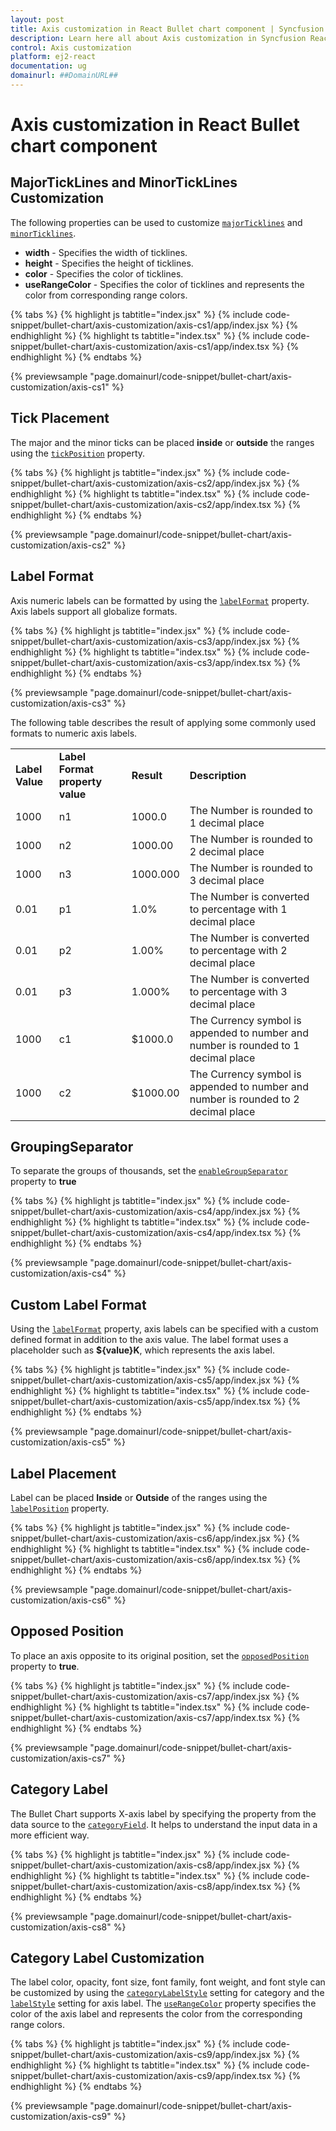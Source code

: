 ```yaml
---
layout: post
title: Axis customization in React Bullet chart component | Syncfusion
description: Learn here all about Axis customization in Syncfusion React Bullet chart component of Syncfusion Essential JS 2 and more.
control: Axis customization 
platform: ej2-react
documentation: ug
domainurl: ##DomainURL##
---
```


# Axis customization in React Bullet chart component

## MajorTickLines and MinorTickLines Customization

The following properties can be used to customize [`majorTicklines`](https://ej2.syncfusion.com/react/documentation/api/bullet-chart/#majorticklines) and [`minorTicklines`](https://ej2.syncfusion.com/react/documentation/api/bullet-chart/#minorticklines).

* **width** - Specifies the width of ticklines.
* **height** - Specifies the height of ticklines.
* **color** - Specifies the color of ticklines.
* **useRangeColor** - Specifies the color of ticklines and represents the color from corresponding range colors.

{% tabs %}
{% highlight js tabtitle="index.jsx" %}
{% include code-snippet/bullet-chart/axis-customization/axis-cs1/app/index.jsx %}
{% endhighlight %}
{% highlight ts tabtitle="index.tsx" %}
{% include code-snippet/bullet-chart/axis-customization/axis-cs1/app/index.tsx %}
{% endhighlight %}
{% endtabs %}

 {% previewsample "page.domainurl/code-snippet/bullet-chart/axis-customization/axis-cs1" %}

## Tick Placement

The major and the minor ticks can be placed **inside** or **outside** the ranges using the [`tickPosition`](https://ej2.syncfusion.com/react/documentation/api/bullet-chart/#tickposition) property.

{% tabs %}
{% highlight js tabtitle="index.jsx" %}
{% include code-snippet/bullet-chart/axis-customization/axis-cs2/app/index.jsx %}
{% endhighlight %}
{% highlight ts tabtitle="index.tsx" %}
{% include code-snippet/bullet-chart/axis-customization/axis-cs2/app/index.tsx %}
{% endhighlight %}
{% endtabs %}

 {% previewsample "page.domainurl/code-snippet/bullet-chart/axis-customization/axis-cs2" %}

## Label Format

Axis numeric labels can be formatted by using the [`labelFormat`](https://ej2.syncfusion.com/react/documentation/api/bullet-chart/#labelformat) property. Axis labels support all globalize formats.

{% tabs %}
{% highlight js tabtitle="index.jsx" %}
{% include code-snippet/bullet-chart/axis-customization/axis-cs3/app/index.jsx %}
{% endhighlight %}
{% highlight ts tabtitle="index.tsx" %}
{% include code-snippet/bullet-chart/axis-customization/axis-cs3/app/index.tsx %}
{% endhighlight %}
{% endtabs %}

 {% previewsample "page.domainurl/code-snippet/bullet-chart/axis-customization/axis-cs3" %}

The following table describes the result of applying some commonly used formats to numeric axis labels.

<!-- markdownlint-disable MD033 -->
<table>
<tr>
<td><b>Label Value</b></td>
<td><b>Label Format property value</b></td>
<td><b>Result </b></td>
<td><b>Description </b></td>
</tr>
<tr>
<td>1000</td>
<td>n1</td>
<td>1000.0</td>
<td>The Number is rounded to 1 decimal place</td>
</tr>
<tr>
<td>1000</td>
<td>n2</td>
<td>1000.00</td>
<td>The Number is rounded to 2 decimal place</td>
</tr>
<tr>
<td>1000</td>
<td>n3</td>
<td>1000.000</td>
<td>The Number is rounded to 3 decimal place</td>
</tr>
<tr>
<td>0.01</td>
<td>p1</td>
<td>1.0%</td>
<td>The Number is converted to percentage with 1 decimal place</td>
</tr>
<tr>
<td>0.01</td>
<td>p2</td>
<td>1.00%</td>
<td>The Number is converted to percentage with 2 decimal place</td>
</tr>
<tr>
<td>0.01</td>
<td>p3</td>
<td>1.000%</td>
<td>The Number is converted to percentage with 3 decimal place</td>
</tr>
<tr>
<td>1000</td>
<td>c1</td>
<td>$1000.0</td>
<td>The Currency symbol is appended to number and number is rounded to 1 decimal place</td>
</tr>
<tr>
<td>1000</td>
<td>c2</td>
<td>$1000.00</td>
<td>The Currency symbol is appended to number and number is rounded to 2 decimal place</td>
</tr>
</table>

## GroupingSeparator

To separate the groups of thousands, set the [`enableGroupSeparator`](https://ej2.syncfusion.com/react/documentation/api/bullet-chart/#enablegroupseparator) property to **true**

{% tabs %}
{% highlight js tabtitle="index.jsx" %}
{% include code-snippet/bullet-chart/axis-customization/axis-cs4/app/index.jsx %}
{% endhighlight %}
{% highlight ts tabtitle="index.tsx" %}
{% include code-snippet/bullet-chart/axis-customization/axis-cs4/app/index.tsx %}
{% endhighlight %}
{% endtabs %}

 {% previewsample "page.domainurl/code-snippet/bullet-chart/axis-customization/axis-cs4" %}

## Custom Label Format

Using the [`labelFormat`](https://ej2.syncfusion.com/react/documentation/api/bullet-chart/#labelformat) property, axis labels can be specified with a custom defined format in addition to the axis value. The label format uses a placeholder such as **${value}K**, which represents the axis label.

{% tabs %}
{% highlight js tabtitle="index.jsx" %}
{% include code-snippet/bullet-chart/axis-customization/axis-cs5/app/index.jsx %}
{% endhighlight %}
{% highlight ts tabtitle="index.tsx" %}
{% include code-snippet/bullet-chart/axis-customization/axis-cs5/app/index.tsx %}
{% endhighlight %}
{% endtabs %}

 {% previewsample "page.domainurl/code-snippet/bullet-chart/axis-customization/axis-cs5" %}

## Label Placement

Label can be placed **Inside** or **Outside** of the ranges using the [`labelPosition`](https://ej2.syncfusion.com/react/documentation/api/bullet-chart/#labelposition) property.

{% tabs %}
{% highlight js tabtitle="index.jsx" %}
{% include code-snippet/bullet-chart/axis-customization/axis-cs6/app/index.jsx %}
{% endhighlight %}
{% highlight ts tabtitle="index.tsx" %}
{% include code-snippet/bullet-chart/axis-customization/axis-cs6/app/index.tsx %}
{% endhighlight %}
{% endtabs %}

 {% previewsample "page.domainurl/code-snippet/bullet-chart/axis-customization/axis-cs6" %}

## Opposed Position

To place an axis opposite to its original position, set the [`opposedPosition`](https://ej2.syncfusion.com/react/documentation/api/bullet-chart/#opposedposition) property to **true**.

{% tabs %}
{% highlight js tabtitle="index.jsx" %}
{% include code-snippet/bullet-chart/axis-customization/axis-cs7/app/index.jsx %}
{% endhighlight %}
{% highlight ts tabtitle="index.tsx" %}
{% include code-snippet/bullet-chart/axis-customization/axis-cs7/app/index.tsx %}
{% endhighlight %}
{% endtabs %}

 {% previewsample "page.domainurl/code-snippet/bullet-chart/axis-customization/axis-cs7" %}

## Category Label

The Bullet Chart supports X-axis label by specifying the property from the data source to the [`categoryField`](https://ej2.syncfusion.com/react/documentation/api/bullet-chart/#categoryfield). It helps to understand the input data in a more efficient way.

{% tabs %}
{% highlight js tabtitle="index.jsx" %}
{% include code-snippet/bullet-chart/axis-customization/axis-cs8/app/index.jsx %}
{% endhighlight %}
{% highlight ts tabtitle="index.tsx" %}
{% include code-snippet/bullet-chart/axis-customization/axis-cs8/app/index.tsx %}
{% endhighlight %}
{% endtabs %}

 {% previewsample "page.domainurl/code-snippet/bullet-chart/axis-customization/axis-cs8" %}

## Category Label Customization

The label color, opacity, font size, font family, font weight, and font style can be customized by using the [`categoryLabelStyle`](https://ej2.syncfusion.com/react/documentation/api/bullet-chart/#categorylabelstyle) setting for category and the [`labelStyle`](https://ej2.syncfusion.com/react/documentation/api/bullet-chart/#labelstyle) setting for axis label. The [`useRangeColor`](https://ej2.syncfusion.com/react/documentation/api/bullet-chart/bulletLabelStyleModel/#userangecolor) property specifies the color of the axis label and represents the color from the corresponding range colors.

{% tabs %}
{% highlight js tabtitle="index.jsx" %}
{% include code-snippet/bullet-chart/axis-customization/axis-cs9/app/index.jsx %}
{% endhighlight %}
{% highlight ts tabtitle="index.tsx" %}
{% include code-snippet/bullet-chart/axis-customization/axis-cs9/app/index.tsx %}
{% endhighlight %}
{% endtabs %}

 {% previewsample "page.domainurl/code-snippet/bullet-chart/axis-customization/axis-cs9" %}